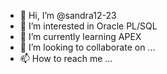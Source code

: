 - 👋 Hi, I’m @sandra12-23
- 👀 I’m interested in Oracle PL/SQL
- 🌱 I’m currently learning APEX
- 💞️ I’m looking to collaborate on ...
- 📫 How to reach me ...

<!---
sandra12-23/sandra12-23 is a ✨ special ✨ repository because its `README.md` (this file) appears on your GitHub profile.
You can click the Preview link to take a look at your changes.
--->
